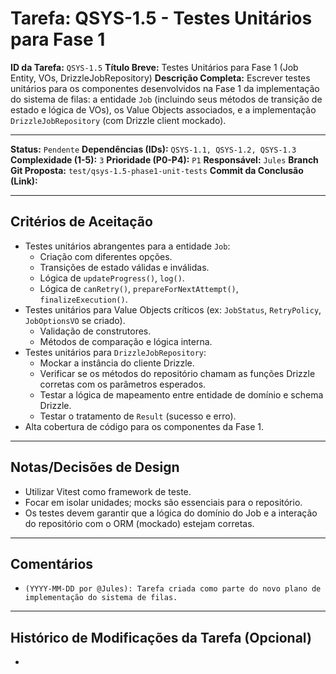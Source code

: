 # Tarefa: QSYS-1.5 - Testes Unitários para Fase 1

**ID da Tarefa:** `QSYS-1.5`
**Título Breve:** Testes Unitários para Fase 1 (Job Entity, VOs, DrizzleJobRepository)
**Descrição Completa:**
Escrever testes unitários para os componentes desenvolvidos na Fase 1 da implementação do sistema de filas: a entidade `Job` (incluindo seus métodos de transição de estado e lógica de VOs), os Value Objects associados, e a implementação `DrizzleJobRepository` (com Drizzle client mockado).

---

**Status:** `Pendente`
**Dependências (IDs):** `QSYS-1.1, QSYS-1.2, QSYS-1.3`
**Complexidade (1-5):** `3`
**Prioridade (P0-P4):** `P1`
**Responsável:** `Jules`
**Branch Git Proposta:** `test/qsys-1.5-phase1-unit-tests`
**Commit da Conclusão (Link):**

---

## Critérios de Aceitação
- Testes unitários abrangentes para a entidade `Job`:
    - Criação com diferentes opções.
    - Transições de estado válidas e inválidas.
    - Lógica de `updateProgress()`, `log()`.
    - Lógica de `canRetry()`, `prepareForNextAttempt()`, `finalizeExecution()`.
- Testes unitários para Value Objects críticos (ex: `JobStatus`, `RetryPolicy`, `JobOptionsVO` se criado).
    - Validação de construtores.
    - Métodos de comparação e lógica interna.
- Testes unitários para `DrizzleJobRepository`:
    - Mockar a instância do cliente Drizzle.
    - Verificar se os métodos do repositório chamam as funções Drizzle corretas com os parâmetros esperados.
    - Testar a lógica de mapeamento entre entidade de domínio e schema Drizzle.
    - Testar o tratamento de `Result` (sucesso e erro).
- Alta cobertura de código para os componentes da Fase 1.

---

## Notas/Decisões de Design
- Utilizar Vitest como framework de teste.
- Focar em isolar unidades; mocks são essenciais para o repositório.
- Os testes devem garantir que a lógica do domínio do Job e a interação do repositório com o ORM (mockado) estejam corretas.

---

## Comentários
- `(YYYY-MM-DD por @Jules): Tarefa criada como parte do novo plano de implementação do sistema de filas.`

---

## Histórico de Modificações da Tarefa (Opcional)
-
